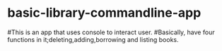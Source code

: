 # basic-library-commandline-app
#This is an app that uses console to interact user.
#Basically, have four functions in it;deleting,adding,borrowing and listing books.
